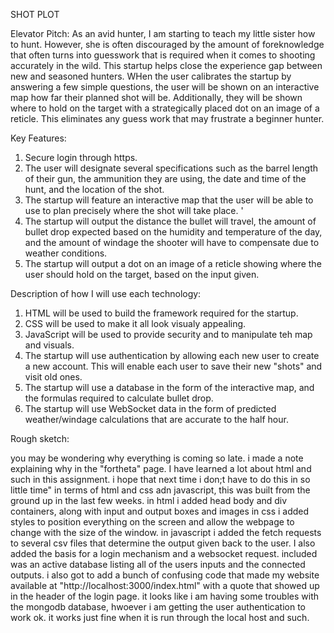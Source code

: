 SHOT PLOT




Elevator Pitch:
As an avid hunter, I am starting to teach my little sister how to hunt. However, she is often discouraged by the amount of foreknowledge that often turns into guesswork that is required when it comes to shooting accurately in the wild. This startup helps close the experience gap between new and seasoned hunters. WHen the user calibrates the startup by answering a few simple questions, the user will be shown on an interactive map how far their planned shot will be. Additionally, they will be shown where to hold on the target with a strategically placed dot on an image of a reticle. This eliminates any guess work that may frustrate a beginner hunter. 

Key Features:
  1.  Secure login through https. 
  2. The user will designate several specifications such as the barrel length of their gun, the ammunition they are using, the date and time of the hunt, and the location of the shot.
  3. The startup will feature an interactive map that the user will be able to use to plan precisely where the shot will take place. '
  4. The startup will output the distance the bullet will travel, the amount of bullet drop expected based on the humidity and temperature of the day, and the amount of windage the shooter will have to compensate due to weather conditions.
  5. The startup will output a dot on an image of a reticle showing where the user should hold on the target, based on the input given. 

Description of how I will use each technology:
  1. HTML will be used to build the framework required for the startup.
  2. CSS will be used to make it all look visualy appealing.
  3. JavaScript will be used to provide security and to manipulate teh map and visuals.
  4. The startup will use authentication by allowing each new user to create a new account. This will enable each user to save their new "shots" and visit old ones.
  3. The startup will use a database in the form of the interactive map, and the formulas required to calculate bullet drop.
  4. The startup will use WebSocket data in the form of predicted weather/windage calculations that are accurate to the half hour. 

Rough sketch:




you may be wondering why everything is coming so late. i made a note explaining why in the "fortheta" page. I have learned a lot about html and such in this assignment. i hope that next time i don;t have to do this in so little time" in terms of html and css adn javascript, this was built from the ground up in the last few weeks. 
in html i added head body and div containers, along with input and output boxes and images
in css i added styles to position everything on the screen and allow the webpage to change with the size of the window. 
in javascript i added the fetch requests to several csv files that determine the output given back to the user. I also added the basis for a login mechanism and a websocket request. included was an active database listing all of the users inputs and the connected outputs.
i also got to add a bunch of confusing code that made my website available at "http://localhost:3000/index.html" with a quote that showed up in the header of the login page. 
it looks like i am having some troubles with the mongodb database, hwoever i am getting the user authentication to work ok. it works just fine when it is run through the local host and such. 
